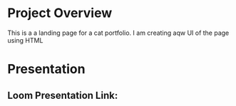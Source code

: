 # Project Overview
This is a a landing page for a cat portfolio. I am creating aqw UI of the page using HTML 


# Presentation

## Loom Presentation Link:

 <a href="https://www.loom.com/share/52ed264910754c5da260149b3f441e46?sid=253a97a6-c183-40c6-a9f0-14b838b4144c">
